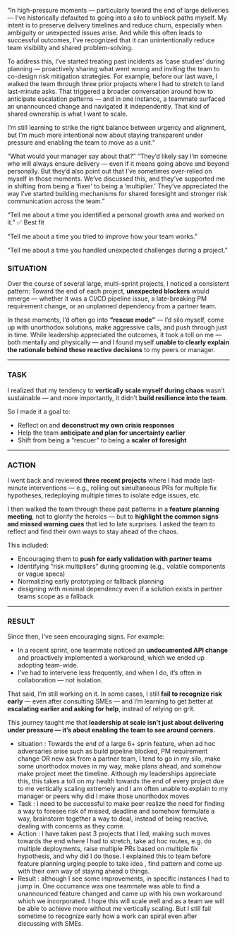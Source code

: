 “In high-pressure moments — particularly toward the end of large deliveries — I’ve historically defaulted to going into a silo to unblock paths myself. My intent is to preserve delivery timelines and reduce churn, especially when ambiguity or unexpected issues arise. And while this often leads to successful outcomes, I’ve recognized that it can unintentionally reduce team visibility and shared problem-solving.

To address this, I’ve started treating past incidents as ‘case studies’ during planning — proactively sharing what went wrong and inviting the team to co-design risk mitigation strategies. For example, before our last wave, I walked the team through three prior projects where I had to stretch to land last-minute asks. That triggered a broader conversation around how to anticipate escalation patterns — and in one instance, a teammate surfaced an unannounced change and navigated it independently. That kind of shared ownership is what I want to scale.

I’m still learning to strike the right balance between urgency and alignment, but I’m much more intentional now about staying transparent under pressure and enabling the team to move as a unit.”


“What would your manager say about that?”
“They’d likely say I’m someone who will always ensure delivery — even if it means going above and beyond personally. But they’d also point out that I’ve sometimes over-relied on myself in those moments. We’ve discussed this, and they’ve supported me in shifting from being a ‘fixer’ to being a ‘multiplier.’ They’ve appreciated the way I’ve started building mechanisms for shared foresight and stronger risk communication across the team.”


“Tell me about a time you identified a personal growth area and worked on it.” ✅ Best fit

“Tell me about a time you tried to improve how your team works.”

“Tell me about a time you handled unexpected challenges during a project.”

### **SITUATION**

Over the course of several large, multi-sprint projects, I noticed a consistent pattern:
Toward the end of each project, **unexpected blockers** would emerge — whether it was a CI/CD pipeline issue, a late-breaking PM requirement change, or an unplanned dependency from a partner team.

In these moments, I’d often go into **“rescue mode”** — I’d silo myself, come up with unorthodox solutions, make aggressive calls, and push through just in time. While leadership appreciated the outcomes, it took a toll on me — both mentally and physically — and I found myself **unable to clearly explain the rationale behind these reactive decisions** to my peers or manager.

---

### **TASK**

I realized that my tendency to **vertically scale myself during chaos** wasn’t sustainable — and more importantly, it didn’t **build resilience into the team**.

So I made it a goal to:

* Reflect on and **deconstruct my own crisis responses**
* Help the team **anticipate and plan for uncertainty earlier**
* Shift from being a “rescuer” to being a **scaler of foresight**

---

### **ACTION**

I went back and reviewed **three recent projects** where I had made last-minute interventions — e.g., rolling out simultaneous PRs for multiple fix hypotheses, redeploying multiple times to isolate edge issues, etc.

I then walked the team through these past patterns in a **feature planning meeting**, not to glorify the heroics — but to **highlight the common signs and missed warning cues** that led to late surprises. I asked the team to reflect and find their own ways to stay ahead of the chaos.

This included:

* Encouraging them to **push for early validation with partner teams**
* Identifying “risk multipliers” during grooming (e.g., volatile components or vague specs)
* Normalizing early prototyping or fallback planning
* designing with minimal dependency even if a solution exists in partner teams scope as a fallback

---

### **RESULT**

Since then, I’ve seen encouraging signs. For example:

* In a recent sprint, one teammate noticed an **undocumented API change** and proactively implemented a workaround, which we ended up adopting team-wide.
* I’ve had to intervene less frequently, and when I do, it’s often in collaboration — not isolation.

That said, I’m still working on it. In some cases, I still **fail to recognize risk early** — even after consulting SMEs — and I’m learning to get better at **escalating earlier and asking for help**, instead of relying on grit.

This journey taught me that **leadership at scale isn’t just about delivering under pressure — it’s about enabling the team to see around corners.**


- situation :
    Towards the end of a large 6+ sprin feature, when ad hoc adversaries arise such as build pipeline blocked, PM requirement change OR new ask from a partner team, I tend to go in my silo, make some unorthodox moves in my way, make plans ahead, and somehow make project meet the timeline. Although my leaderships appreciate this, this takes a toll on my health towards the end of every project due to me vertically scaling extremely and I am often unable to explain to my manager or peers why did I make those unorthodox moves
- Task :
    I need to be successful to make peer realize the need for finding a way to foresee risk of missed, deadline  and somehow formulate a way, brainstorm together a way to deal, instead of being reactive, dealing with concerns as they come.
- Action :
    I have taken past 3 projects that I led, making such moves towards the end where I had to stretch, take ad hoc routes, e.g. do multiple deployments, raise multiple PRs based on multiple fix hypothesis, and why did I do those. I explained this to team before feature planning urging people to take idea , find pattern and come up with their own way of staying ahead o things.
- Result : 
    although I see some improvements, in  specific instances I had to jump in. One occurrance was one teammate was able to find a unannounced feature changed and came up with his own workaround which we incorporated. I hope this will scale well and as a team we will be able to achieve more without me vertically scaling. But I still fail sometime to recognize early how a work can spiral even after discussing with SMEs.